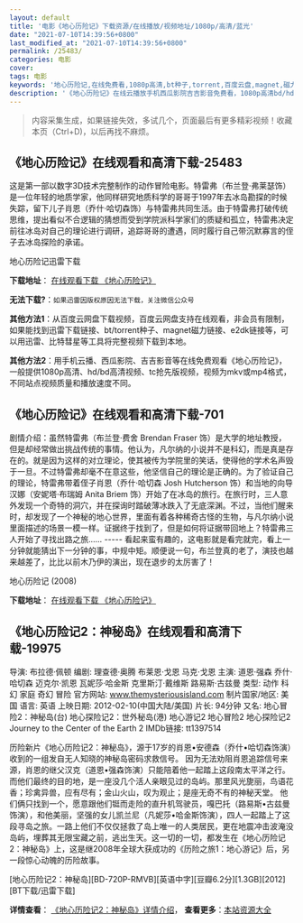 ```yaml
---
layout: default
title: '电影《地心历险记》下载资源/在线播放/视频地址/1080p/高清/蓝光'
date: "2021-07-10T14:39:56+0800"
last_modified_at: "2021-07-10T14:39:56+0800"
permalink: /25483/
categories: 电影
cover:
tags: 电影
keywords: '地心历险记,在线免费看,1080p高清,bt种子,torrent,百度云盘,magnet,磁力链,迅雷下载资源'
description: '《地心历险记》在线云播放手机西瓜影院吉吉影音免费看，1080p高清bd/hd未删减完整版和tc抢先枪版，mkv/mp4格式，附带bt/torrent种子、magnet/磁力链、百度云盘、网盘资源迅雷下载链接'
---
```


>内容采集生成，如果链接失效，多试几个，页面最后有更多精彩视频！收藏本页（Ctrl+D)，以后再找不麻烦。


## 《地心历险记》在线观看和高清下载-25483

这是第一部以数字3D技术完整制作的动作冒险电影。特雷弗（布兰登·弗莱瑟饰）是一位年轻的地质学家，他同样研究地质科学的哥哥于1997年去冰岛勘探的时候失踪，留下儿子肖恩（乔什·哈切森饰）与特雷弗共同生活。由于特雷弗打破传统思维，提出看似不合逻辑的猜想而受到学院派科学家们的质疑和孤立，特雷弗决定前往冰岛对自己的理论进行调研，追踪哥哥的遭遇，同时履行自己带沉默寡言的侄子去冰岛探险的承诺。


地心历险记迅雷下载

**下载地址**： [在线观看下载 《地心历险记》](https://www.993dy.com//vod-detail-id-19511.html) 


**无法下载?**：`如果迅雷因版权原因无法下载，关注微信公众号 `

**其他方法1**：从百度云网盘下载视频，百度云网盘支持在线观看，非会员有限制，如果能找到迅雷下载链接、bt/torrent种子、magnet磁力链接、e2dk链接等，可以用迅雷、比特彗星等工具将完整视频下载到本地。

**其他方法2**：用手机云播、西瓜影院、吉吉影音等在线免费观看《地心历险记》，一般提供1080p高清、hd/bd高清视频、tc抢先版视频，视频为mkv或mp4格式，不同站点视频质量和播放速度不同。


## 《地心历险记》在线观看和高清下载-701

剧情介绍：虽然特雷弗（布兰登·费舍 Brendan Fraser 饰）是大学的地址教授，但是却经常做出挑战传统的事情。他认为，凡尔纳的小说并不是科幻，而是真是存在的。就是因为这样的对立理论，使其被传为学院里的笑话，使得他的学术名声毁于一旦。不过特雷弗却毫不在意这些，他坚信自己的理论是正确的。为了验证自己的理论，特雷弗带着侄子肖恩（乔什·哈切森 Josh Hutcherson 饰）和当地的向导汉娜（安妮塔·布瑞姆 Anita Briem 饰）开始了在冰岛的旅行。在旅行时，三人意外发现一个奇特的洞穴，并在探询时踏破薄冰跌入了无底深渊。不过，当他们醒来时，却发现了一个神秘的地心世界，里面有着各种稀奇古怪的生物，与凡尔纳小说里面描述的场景一模一样。证据终于找到了，但是如何将证据带回地上？特雷弗三人开始了寻找出路之旅…… ----- 看起来蛮有趣的，这电影就是看完就完，看上一分钟就能猜出下一分钟的事，中规中矩。顺便说一句，布兰登真的老了，演技也越来越差了，比比以前木乃伊的演出，现在退步的太厉害了！


地心历险记 (2008)

**下载地址**： [在线观看下载 《地心历险记》](https://www.btbtdy.me/btdy/dy4207.html) 


## 《地心历险记2：神秘岛》在线观看和高清下载-19975

导演: 布拉德·佩顿 编剧: 理查德·奥腾 布莱恩·戈恩 马克·戈恩 主演: 道恩·强森 乔什·哈切森 迈克尔·凯恩 瓦妮莎·哈金斯 克里斯汀·戴维斯 路易斯·古兹曼 类型: 动作 科幻 家庭 奇幻 冒险 官方网站: www.themysteriousisland.com 制片国家/地区: 美国 语言: 英语 上映日期: 2012-02-10(中国大陆/美国) 片长: 94分钟 又名: 地心冒险2：神秘岛(台) 地心探险记2：世外秘岛(港) 地心游记2 地心冒险2 地心探险记2 Journey to the Center of the Earth 2 IMDb链接: tt1397514

历险新片《地心历险记2：神秘岛》，源于17岁的肖恩•安德森（乔什•哈切森饰演）收到的一组发自无人知晓的神秘岛密码求救信号。 因为无法劝阻肖恩追踪信号来源，肖恩的继父汉克（道恩•强森饰演）只能陪着他一起踏上这段南太平洋之行。而他们最终的目的地，是一座没几个活人亲眼见过的岛屿。那里风光旎丽，鸟语花香；珍禽异兽，应有尽有；金山火山，叹为观止；是座无奇不有的神秘天堂。 他们俩只找到一个，愿意跟他们铤而走险的直升机驾驶员，嘎巴托（路易斯•古兹曼饰演），和他美丽，坚强的女儿凯兰尼（凡妮莎•哈金斯饰演），四人一起踏上了这段寻岛之旅。一路上他们不仅仅拯救了岛上唯一的人类居民，更在地震冲击波淹没岛屿，埋葬其无限宝藏之前，逃出生天。这一切的一切，都发生在《地心历险记2：神秘岛》上，这是继2008年全球大获成功的《历险之旅1：地心游记》后，另一段惊心动魄的历险故事。


[地心历险记2：神秘岛][BD-720P-RMVB][英语中字][豆瓣6.2分][1.3GB][2012][BT下载/迅雷下载]

**详情查看**： [《地心历险记2：神秘岛》详情介绍](/movie/19975/)， **查看更多**：[本站资源大全](/movie/t/all/)

